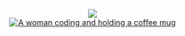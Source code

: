 <div align=center>
  <img src="./github_banner.svg"/>
  <div>
  <a href="https://www.linkedin.com/in/vicfb/">
    <img alt="A woman coding and holding a coffee mug" src="https://img.shields.io/badge/LinkedIn-darkslategrey?logo=linkedin&logoColor=white"/>
  </a>
  </div>
</div>
  

<!--
**vic-fb/vic-fb** is a ✨ _special_ ✨ repository because its `README.md` (this file) appears on your GitHub profile.

Here are some ideas to get you started:

- 🔭 I’m currently working on ...
- 🌱 I’m currently learning ...
- 👯 I’m looking to collaborate on ...
- 🤔 I’m looking for help with ...
- 💬 Ask me about ...
- 📫 How to reach me: ...
- 😄 Pronouns: ...
- ⚡ Fun fact: ...
-->

